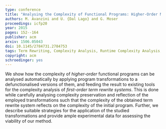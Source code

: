```yaml
---
type: conference
title: "Analysing the Complexity of Functional Programs: Higher-Order Meets First-Order"
authors: M. Avanzini and U. {Dal Lago} and G. Moser
proceedings: icfp20
year: 2015
pages: 152--164
publisher: acm
arxiv: 1506.05043
doi: 10.1145/2784731.2784753
tags: Term Rewriting, Complexity Analysis, Runtime Complexity Analysis, Higher-Order, OCaml, Automation
copyright: acm
schroedinger: yes
---
```


We show how the complexity of *higher-order* functional programs can
be analysed automatically by applying program transformations to a
defunctionalised versions of them, and feeding the result to
existing tools for the complexity analysis of *first-order term rewrite systems*.
This is done while carefully analysing complexity
preservation and reflection of the employed transformations such that
the complexity of the obtained term rewrite system reflects
on the complexity of the initial program. Further, we
describe suitable strategies for the application of the studied
transformations and provide ample experimental data for assessing
the viability of our method.
